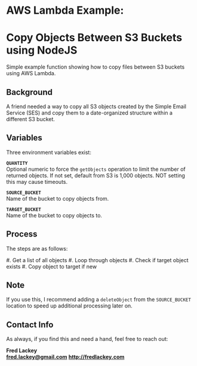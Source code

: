 # AWS Lambda Example: 
# Copy Objects Between S3 Buckets using NodeJS
Simple example function showing how to copy files between S3 buckets using AWS Lambda.

## Background  
A friend needed a way to copy all S3 objects created by the Simple Email Service (SES) and copy them to a date-organized structure within a different S3 bucket.

## Variables  
Three environment variables exist:

**`QUANTITY`**  
Optional numeric to force the `getObjects` operation to limit the number of returned objects.  If not set, default from S3 is 1,000 objects.  NOT setting this may cause timeouts.

**`SOURCE_BUCKET`**  
Name of the bucket to copy objects from.

**`TARGET_BUCKET`**  
Name of the bucket to copy objects to.

## Process  
The steps are as follows:

#. Get a list of all objects
#. Loop through objects
#. Check if target object exists
#. Copy object to target if new

## Note  
If you use this, I recommend adding a `deleteObject` from the `SOURCE_BUCKET` location to speed up additional processing later on.

## Contact Info  
As always, if you find this and need a hand, feel free to reach out:

**Fred Lackey**  
**fred.lackey@gmail.com**
**http://fredlackey.com**

